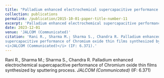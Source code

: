 ```yaml
---
title: "Palladium enhanced electrochemical supercapacitive performance of Chromium oxide thin films synthesized by sputtering process."
collection: publications
permalink: /publication/2015-10-01-paper-title-number-11
excerpt: 'Palladium enhanced electrochemical supercapacitive performance of Chromium oxide thin films synthesized by sputtering process.'
date: 2023-12-01
venue: 'JALCOM (Communicated)'
citation: 'Rani R., Sharma M.; Sharma S., Chandra R. Palladium enhanced electrochemical
supercapacitive performance of Chromium oxide thin films synthesized by sputtering process.
<i>JALCOM (Communicated)</i> (IF: 6.371).'
---
```

Rani R., Sharma M.; Sharma S., Chandra R. Palladium enhanced electrochemical
supercapacitive performance of Chromium oxide thin films synthesized by sputtering process.
<i>JALCOM (Communicated)</i> (IF: 6.371)